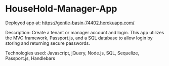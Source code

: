 # HouseHold-Manager-App

Deployed app at: https://gentle-basin-74402.herokuapp.com/

Description:
   Create a tenant or manager account and login. This app utilizes the MVC framework, Passport.js, and a SQL database to allow login by storing and returning secure passwords. 
    
Technologies used: 
     Javascript, jQuery, Node.js, SQL, Sequelize, Passport.js, Handlebars